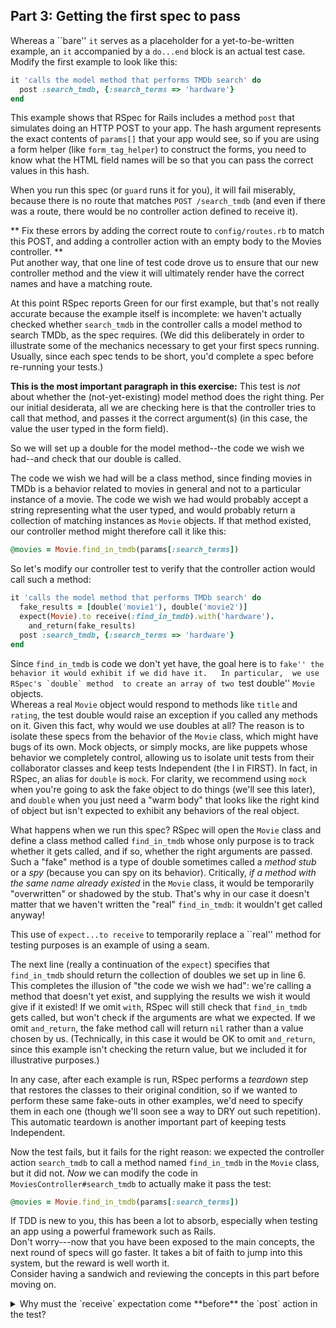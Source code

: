 ## Part 3: Getting the first spec to pass

Whereas a ``bare'' `it` serves as a
placeholder for a yet-to-be-written example, an `it` accompanied
by a `do...end` block is an actual test case.
Modify the first example to look like this:

```ruby
it 'calls the model method that performs TMDb search' do
  post :search_tmdb, {:search_terms => 'hardware'}
end
```

This example shows that RSpec for Rails includes a method `post` that
simulates doing an HTTP POST to your app.  The hash argument
represents the exact contents of `params[]` that your app would see,
so if you are using a form helper (like `form_tag_helper`) to
construct the forms, you need to know what the HTML field names will
be so that you can pass the correct values in this hash.

When you run this spec (or `guard` runs it for you), it will fail
miserably, because there is no route that matches `POST /search_tmdb`
(and even if there was a route, there would be no controller action
defined to receive it).

** Fix these errors by adding the correct route to `config/routes.rb`
to match this POST, and adding a controller action with an empty body
to the Movies controller.  **  
Put another way, that one line of test code drove us to
ensure that our new controller method and the view it will ultimately
render have the correct names and have a matching route.

At this point RSpec reports Green for our first example, but that's not
really accurate because the example itself is incomplete: we
haven't actually checked whether `search_tmdb` in the controller calls a model method to
search TMDb, as the spec requires.  (We did this deliberately in order
to illustrate some of the mechanics necessary to get your first specs
running.  Usually, since each spec tends to be short, you'd complete a
spec before re-running your tests.) 

**This is the most important paragraph in this exercise:**  This test
is _not_ about whether the (not-yet-existing) model method does the
right thing.  Per our initial desiderata, all we are checking here is
that the controller tries to call that method, and passes it the
correct argument(s) (in this case, the value the user typed in the
form field).

So we will set up a double for the model method--the code we wish we had--and check that our
double is called.

The code we wish we had 
will be a class method, since finding movies in TMDb is 
a behavior related to movies
in general and not to a particular instance of a movie.
The code we wish we had would probably accept
a string representing what the user typed, and would probably return a
collection of matching instances as `Movie` objects.
If that method existed, our controller method might therefore
call it like this:

```ruby
@movies = Movie.find_in_tmdb(params[:search_terms])
```

So let's modify our controller test to verify that the controller
action would call such a method:

```ruby
it 'calls the model method that performs TMDb search' do
  fake_results = [double('movie1'), double('movie2')]
  expect(Movie).to receive(:find_in_tmdb).with('hardware').
    and_return(fake_results)
  post :search_tmdb, {:search_terms => 'hardware'}
end
```

Since `find_in_tmdb` is code we don't yet have, the goal here is to
``fake'' the 
behavior it would exhibit if we did have it.  
In particular, 
we use RSpec's `double` method 
to create an array of two ``test double'' `Movie` objects.  
Whereas a real `Movie` object would respond to methods like `title`
and `rating`, the test double would raise an exception if you called
any methods on it.  Given this fact, why would we use  doubles at
all?  The reason is to isolate these specs from the behavior of the
`Movie` class, which might have bugs of its own.  Mock objects, or
simply mocks, are like
puppets whose behavior we completely control, allowing us to
isolate unit tests 
from their collaborator classes and keep tests Independent (the I in
FIRST).
In fact, in RSpec, an alias for `double` is `mock`.  For clarity,
we recommend using `mock` when you're going to ask the
fake object to do things (we'll see this later), and `double` when you just need a
"warm body" that looks like the right kind of object but isn't expected
to exhibit any behaviors of the real object.

What happens when we run this spec?  RSpec will open the `Movie` class
and define a class method called `find_in_tmdb` whose only purpose
is to track whether it gets called, and if so, whether the right
arguments are passed.  Such a "fake" method is a type of double
sometimes called a _method stub_ or a _spy_ (because you can spy on
its behavior).  Critically, _if a method with the same name
  already existed_ in the `Movie` class, it would be 
temporarily "overwritten" or shadowed by the stub.
That's why in our case it doesn't matter that we
haven't written the "real" `find_in_tmdb`: it wouldn't get called anyway!

This use of `expect...to receive` to temporarily replace a ``real'' method
for testing purposes is an example of using a seam.

The next line (really a continuation of the `expect`) specifies that
`find_in_tmdb` should return the collection of doubles we set up in
line 6.  This completes the illusion of "the code we wish we had":
we're calling a method that doesn't yet exist, and supplying the
results we wish it would give if it existed!  If we omit `with`, RSpec
will still check that `find_in_tmdb` gets called, but won't check if
the arguments are what we expected.  If we omit `and_return`, the fake
method call will return `nil` rather than a value chosen by us.
(Technically, in this case it would be OK to omit `and_return`, since
this example isn't checking the return value, but we included it for
illustrative purposes.)

In any case, after each example is run, RSpec performs a _teardown_ step
that restores the classes to their original
condition, so if we wanted to perform these same fake-outs in other examples,
we'd need to specify them in each one (though we'll soon see a
way to DRY out such repetition).  This automatic teardown is another
important part of keeping tests
Independent. 

Now the test fails, but it fails for the right reason: we expected the
controller action `search_tmdb` to call a method named `find_in_tmdb`
in the `Movie` class, but it did not.  _Now_ we can modify the code in
`MoviesController#search_tmdb` to
actually make it pass the test:

```ruby
@movies = Movie.find_in_tmdb(params[:search_terms])
```

If TDD is new to you, this has been a lot to absorb, especially when
testing an app using a powerful  framework such as  Rails.  
Don't worry---now
that you have been exposed to the main concepts, the next round of specs
will go faster.  It takes a bit of faith to jump into this system, but
the reward is well worth it.  
Consider having a sandwich and reviewing the concepts in this part
before moving on.

<details>
  <summary>
  Why must the `receive` expectation  come
  **before** the `post` action in the test?
  </summary>
  <p><blockquote>
  As part of the test setup, the expectation needs to establish a
  method stub for `find_in_tmdb` that can be monitored to make sure it was
  called.  Since the `post` action is eventually going to result in calling
  `find_in_tmdb`, the double must be set up before the `post` 
  occurs.
  </blockquote></p>
</details>
<br />

